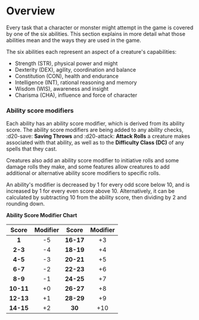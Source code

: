 # Overview

Every task that a character or monster might attempt in the game is covered by one of the six abilities. This section explains in more detail what those abilities mean and the ways they are used in the game.

The six abilities each represent an aspect of a creature's capabilities:

- Strength (STR), physical power and might
- Dexterity (DEX), agility, coordination and balance
- Constitution (CON), health and endurance
- Intelligence (INT), rational reasoning and memory
- Wisdom (WIS), awareness and insight
- Charisma (CHA), influence and force of character

### Ability score modifiers
Each ability has an ability score modifier, which is derived from its ability score. The ability score modifiers are being added to any ability checks, :d20-save: **Saving Throws** and :d20-attack: **Attack Rolls** a creature makes associated with that ability, as well as to the **Difficulty Class (DC)** of any spells that they cast.

Creatures also add an ability score modifier to initiative rolls and some damage rolls they make, and some features allow creatures to add additional or alternative ability score modifiers to specific rolls.

An ability's modifier is decreased by 1 for every odd score below 10, and is increased by 1 for every even score above 10. Alternatively, it can be calculated by subtracting 10 from the ability score, then dividing by 2 and rounding down.

**Ability Score Modifier Chart**

| **Score** | **Modifier** | **Score** | **Modifier** |
|:---:|:---:|:---:|:---:|
| **1** | -5 | **16-17** | +3 |
| **2-3** | -4 |**18-19** | +4 |
| **4-5** | -3 | **20-21** | +5 |
| **6-7** | -2 | **22-23** | +6 |
| **8-9** | -1 | **24-25** | +7 |
| **10-11** | +0 | **26-27** | +8 |
| **12-13** | +1 | **28-29** | +9 |
| **14-15** | +2 | **30** | +10 |